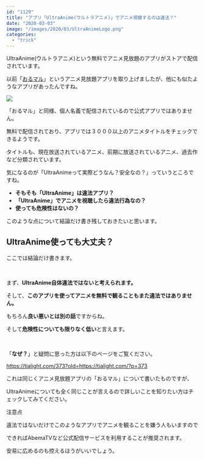 ```yaml
---
id: "1129"
title: "アプリ「UltraAnime(ウルトラアニメ)」でアニメ視聴するのは違法？"
date: "2020-03-03"
image: "/images/2020/03/UltraAnimeLogo.png"
categories: 
  - "trick"
---
```


UltraAnime(ウルトラアニメ)という無料でアニメ見放題のアプリがストアで配信されています。

以前「[おるマル](https://tialight.com/373?old=https://tialight.com/?p=373)」というアニメ見放題アプリを取り上げましたが、他にも似たようなアプリがあったんですね。

![](../../assets/images/2020/03/UltraAnimeStore.png)

「おるマル」と同様、個人名義で配信されているので公式アプリではありません。

無料で配信されており、アプリでは３０００以上のアニメタイトルをチェックできるようです。

タイトルも、現在放送されているアニメ、前期に放送されているアニメ、過去作など分類されています。

気になるのが「UltraAnimeって実際どうなん？安全なの？」っていうところですね。

- **そもそも「UltraAnime」は違法アプリ？**
- **「UltraAnime」でアニメを視聴したら違法行為なの？**
- **使っても危険性はないの？**

このような点について結論だけ書き残しておきたいと思います。

## UltraAnime使っても大丈夫？

ここでは結論だけ書きます。

 

まず、**UltraAnime自体違法ではないと考えられます。**

そして、**このアプリを使ってアニメを無料で観ることもまた違法ではありません。**

もちろん**良い悪いとは別の話**ですからね。

そして**危険性についても限りなく低い**と言えます。

 

「**なぜ？**」と疑問に思った方は以下のページをご覧ください。

https://tialight.com/373?old=https://tialight.com/?p=373

これは同じくアニメ見放題アプリの「おるマル」について書いたものですが、

UltraAnimeについても全く同じことが言えるので詳しいことを知りたい方はチェックしてみてください。

注意点

違法ではないだけでこのようなアプリでアニメを観ることを嫌う人もいますので

できればAbemaTVなど公式配信サービスを利用することが推奨されます。

安易に広めるのも控えるほうがいいでしょう。
